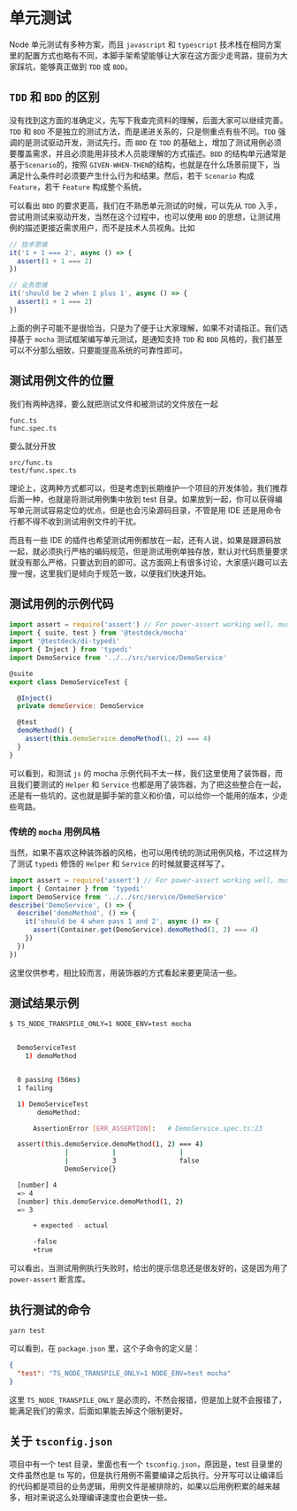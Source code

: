 # 单元测试

Node 单元测试有多种方案，而且 `javascript` 和 `typescript` 技术栈在相同方案里的配置方式也略有不同，本脚手架希望能够让大家在这方面少走弯路，提前为大家踩坑，能够真正做到 `TDD` 或 `BDD`。

## `TDD` 和 `BDD` 的区别

没有找到这方面的准确定义，先写下我查完资料的理解，后面大家可以继续完善。`TDD` 和 `BDD` 不是独立的测试方法，而是递进关系的，只是侧重点有些不同。`TDD` 强调的是测试驱动开发，测试先行。而 `BDD` 在 `TDD` 的基础上，增加了测试用例必须要覆盖需求，并且必须能用非技术人员能理解的方式描述。`BDD` 的结构单元通常是基于`Scenario`的，按照 `GIVEN-WHEN-THEN`的结构，也就是在什么场景前提下，当满足什么条件时必须要产生什么行为和结果。然后，若干 `Scenario` 构成 `Feature`，若干 `Feature` 构成整个系统。

可以看出 `BDD` 的要求更高，我们在不熟悉单元测试的时候，可以先从 `TDD` 入手，尝试用测试来驱动开发，当然在这个过程中，也可以使用 `BDD` 的思想，让测试用例的描述更接近需求用户，而不是技术人员视角。比如

```js
// 技术思维
it('1 + 1 === 2', async () => {
  assert(1 + 1 === 2)
})

// 业务思维
it('should be 2 when 1 plus 1', async () => {
  assert(1 + 1 === 2)
})
```

上面的例子可能不是很恰当，只是为了便于让大家理解，如果不对请指正。我们选择基于 `mocha` 测试框架编写单元测试，是通知支持 `TDD` 和 `BDD` 风格的，我们甚至可以不分那么细致，只要能提高系统的可靠性即可。

## 测试用例文件的位置

我们有两种选择，要么就把测试文件和被测试的文件放在一起

```
func.ts
func.spec.ts
```

要么就分开放

```
src/func.ts
test/func.spec.ts
```

理论上，这两种方式都可以，但是考虑到长期维护一个项目的开发体验，我们推荐后面一种，也就是将测试用例集中放到 test 目录。如果放到一起，你可以获得编写单元测试容易定位的优点，但是也会污染源码目录，不管是用 IDE 还是用命令行都不得不收到测试用例文件的干扰。

而且有一些 IDE 的插件也希望测试用例都放在一起，还有人说，如果是跟源码放一起，就必须执行严格的编码规范，但是测试用例单独存放，默认对代码质量要求就没有那么严格，只要达到目的即可。这方面网上有很多讨论，大家感兴趣可以去搜一搜，这里我们是倾向于规范一致，以便我们快速开始。


## 测试用例的示例代码

```js
import assert = require('assert') // For power-assert working well, must use this style
import { suite, test } from '@testdeck/mocha'
import '@testdeck/di-typedi'
import { Inject } from 'typedi'
import DemoService from '../../src/service/DemoService'

@suite
export class DemoServiceTest {

  @Inject()
  private demoService: DemoService

  @test
  demoMethod() {
    assert(this.demoService.demoMethod(1, 2) === 4)
  }
}
```

可以看到，和测试 `js` 的 mocha 示例代码不太一样，我们这里使用了装饰器，而且我们要测试的 `Helper` 和 `Service` 也都是用了装饰器，为了把这些整合在一起，还是有一些坑的，这也就是脚手架的意义和价值，可以给你一个能用的版本，少走些弯路。

### 传统的 `mocha` 用例风格

当然，如果不喜欢这种装饰器的风格，也可以用传统的测试用例风格，不过这样为了测试 `typedi` 修饰的 `Helper` 和 `Service` 的时候就要这样写了。

```js
import assert = require('assert') // For power-assert working well, must use this style
import { Container } from 'typedi'
import DemoService from '../../src/service/DemoService'
describe('DemoService', () => {
  describe('demoMethod', () => {
    it('should be 4 when pass 1 and 2', async () => {
      assert(Container.get(DemoService).demoMethod(1, 2) === 4)
    })
  })
})
```

这里仅供参考，相比较而言，用装饰器的方式看起来要更简洁一些。

## 测试结果示例

```bash
$ TS_NODE_TRANSPILE_ONLY=1 NODE_ENV=test mocha


  DemoServiceTest
    1) demoMethod


  0 passing (56ms)
  1 failing

  1) DemoServiceTest
       demoMethod:

      AssertionError [ERR_ASSERTION]:   # DemoService.spec.ts:23

  assert(this.demoService.demoMethod(1, 2) === 4)
              |           |                |
              |           3                false
              DemoService{}

  [number] 4
  => 4
  [number] this.demoService.demoMethod(1, 2)
  => 3

      + expected - actual

      -false
      +true
```

可以看出，当测试用例执行失败时，给出的提示信息还是很友好的，这是因为用了 `power-assert` 断言库。

## 执行测试的命令

```
yarn test
```

可以看到，在 `package.json` 里，这个子命令的定义是：

```json
{
  "test": "TS_NODE_TRANSPILE_ONLY=1 NODE_ENV=test mocha"
}
```

这里 `TS_NODE_TRANSPILE_ONLY` 是必须的，不然会报错，但是加上就不会报错了，能满足我们的需求，后面如果能去掉这个限制更好。

## 关于 `tsconfig.json`

项目中有一个 test 目录，里面也有一个 `tsconfig.json`，原因是，test 目录里的文件虽然也是 ts 写的，但是执行用例不需要编译之后执行。分开写可以让编译后的代码都是项目的业务逻辑，用例文件是被排除的，如果以后用例积累的越来越多，相对来说这么处理编译速度也会更快一些。


